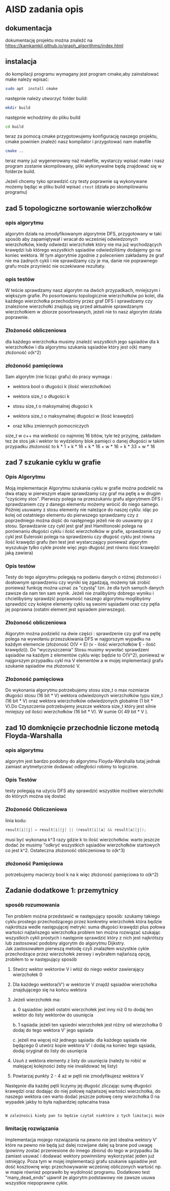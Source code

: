 # AISD zadania opis

## dokumentacja

dokumentację projektu można znaleźć na <https://kamkamkil.github.io/graph_algorithms/index.html>

## instalacja

do kompilacji programu wymagany jest program cmake,aby zainstalować make należy wpisać:

```bash
sudo apt  install cmake
```

następnie należy utworzyć folder build:

```bash
mkdir build
```

następnie wchodzimy do pliku build

```bash
cd build
```

teraz za pomocą cmake przygotowujemy konfigurację naszego projektu, cmake powinien znaleźć nasz kompilator i przygotować nam makefile

```bash
cmake ..
```

teraz mamy już wygenerowany naż makefile, wystarczy wpisać make i nasz program zostanie skompilowany, pliki wykonywalne będą znajdować się w folderze build.

Jeżeli chcemy tyko sprawdzić czy testy poprawnie są wykonywane możemy będąc w pliku build wpisać `ctest` (działa po skompilowaniu programu)

## zad 5 topologiczne sortowanie wierzchołków

### opis algorytmu

algorytm działa na zmodyfikowanym algorytmie DFS, przygotowany w taki sposób aby zapamiętywał i wracał do wcześniej odwiedzonych wierzchołków, kiedy odwiedzi wierzchołek który nie ma już wychodzących krawędzi lub którego wszystkich sąsiadów odwiedziliśmy dodajemy go na koniec wektora. W tym algorytmie zgodnie z poleceniem zakładamy że graf nie ma żadnych cykli i nie sprawdzamy czy je ma, danie nie poprawnego grafu może przynieść nie oczekiwane rezultaty.

### opis testów

W teście sprawdzamy nasz algorytm na dwóch przypadkach, mniejszym i większym grafie. Po posortowaniu topologicznie wierzchołków po kolei, dla każdego wierzchołka przechodzimy przez graf DFS i sprawdzamy czy znalezione wierzchołki znajdują się przed aktualnie sprawdzanym wierzchołkiem w zbiorze posortowanych, jeżeli nie to nasz algorytm działa poprawnie.

### Złożoność  obliczeniowa

dla każdego wierzchołka musimy znaleźć wszystkich jego sąsiadów dla k wierzchołków i dla algorytmu szukania sąsiadów który jest o(k) mamy złożoność o(k^2)

<!-- warto jeszcze dodać że moja implementacja nie jest idealnie zoptymalizowana, przy powrocie do odwiedzonych już wierzchołków ponownie szukamy ich sąsiadów co dla wielkich grafów może zdecydowanie spowolnić algorytm. Rekurencyjna opcja tego algorytmy (choć też nie koniecznie idealna po wezwanie rekurencji nie było by na końcu więc kompilator nie koniecznie byłby w stanie ją rozwinąć) lub zapisywanie sąsiadów (tutaj znowu wzrosła by złożoność pamięciowa) zniwelowały by ten problem, reprezentacja grafu za pomocą listy sąsiedztwa również by pomogła (zakładając że tam możemy dostać listę sąsiadów w o(1)) -->

### złożoność pamięciowa

Sam algorytm (nie licząc grafu) do pracy wymaga :

- wektora bool o długości k (ilość wierzchołków)

- wektora size_t o długości k

- stosu size_t o maksymalnej długości k

- wektora size_t o maksymalnej długości w (ilość krawędzi)

- oraz kilku zmiennych pomocniczych

size_t w c++ ma wielkość co najmniej 16 bitów, tyle też przyjmę, zakładam tez że stos jak i wektor to wydzielony blok pamięci o danej długości w takim przypadku złożoność to k * 1 + k * 16 + k * 16 + w * 16 = k * 33 + w * 16

## zad 7 szukanie cyklu w grafie

### Opis Algorytmu

Moją implementacje Algorytmu szukania cyklu w grafie można podzielić na dwa etapy w pierwszym etapie sprawdzamy czy graf ma pętlę a w drugim "czyścimy stos". Pierwszy polega na przeszukaniu grafu algorytmem DFS i sprawdzaniem czy z danego elementu możemy wrócić do niego samego. Później usuwamy z stosu elementy nie należące do naszej cyklu: idąc po kolej od ostatniego elementu do pierwszego sprawdzamy czy z poprzedniego można dojść do następnego jeżeli nie do usuwamy go z stosu. Sprawdzanie czy cykl jest graf jest Hamiltonoski polega na porównaniu długości cyklu i ilość wierzchołków w grafie, sprawdzenie czy cykl jest Euleroski polega na sprawdzeniu czy długość cyklu jest równa ilość krawędzi grafu (ten test jest wystarczający ponieważ algorytm wyszukuje tylko cykle proste więc jego długość jest równo ilość krawędzi jaką zawiera)

### Opis testów

Testy do tego algorytmu polegają na podaniu danych o różnej złożoności i dosłownym sprawdzeniu czy wyniki się zgadzają, możemy tak zrobić ponieważ funkcję można uznać za "czystą" tzn. że dla tych samych danych zawsze da nam ten sam wynik. Jeżeli nie znalibyśmy dobrego wyniku i chcielibyśmy sprawdzić poprawność naszego algorytmu moglibyśmy sprawdzić czy kolejne elementy cyklu są swoimi sąsiadami oraz czy pętla jej poprawna (ostatni element jest sąsiadem pierwszego).

### Złożoność obliczeniowa

Algorytm można podzielić na dwie części : sprawdzenie czy graf ma pętlę polega na wywołaniu przeszukiwania DFS w najgorszym wypadku na każdym elemencie (złożoność O(V + E) (v - ilość wierzchołków E - ilość krawędzi)). Do "wyczyszczenia" Stosu musimy wywołać sprawdzeni sąsiadów na każdym z elementów cyklu więc będzie to O(V^2), ponieważ w najgorszym przypadku cykl ma V elementów a w mojej implementacji grafu szukanie sąsiadów ma złożoność V.

### Złożoność pamięciowa

Do wykonania algorytmu potrzebujemy stosu size_t o max rozmiarze długości stosu (16 bit \* V) wektora odwiedzonych wierzchołków typu size_t (16 bit \* V) oraz wektora wierzchołków odwiedzonych globalnie (1 bit \* V).Do Czyszczenia potrzebujemy jeszcze wektora size_t który jest silnie mniejszy od ilości wierzchołków (16 bit \* V). W sumie O( 49 bit \* V ).

## zad 10 domknięcie przechodnie liczone metodą Floyda-Warshalla

### opis  algorytmu

algorytm jest bardzo podobny do algorytmu Floyda-Warshalla tutaj jednak zamiast arytmetycznie dodawać odległości robimy to logicznie.

### Opis Testów

testy polegają na użyciu DFS aby sprawdzić wszystkie możliwe wierzchołki do których można się dostać

### Złożoność  Obliczeniowa

linia kodu:

```c++
result[i][j] = result[i][j] || (result[i][a] && result[a][j]);
```

musi być wykonana k^3 razy gdzie k to ilość wierzchołków. warto jeszcze dodać że musimy "odkryć wszystkich sąsiadów wierzchołków startowych co jest k^2. Ostateczna złożoność obliczeniowa to o(k^3)

### złożoność Pamięciowa

potrzebujemy macierzy bool k na k więc złożoność pamięciowa to o(k^2)

## Zadanie dodatkowe 1: przemytnicy

### sposób rozumowania

Ten problem można przedstawić w następujący sposób: szukamy takiego cyklu prostego przechodzącego przez konkretny wierzchołek która będzie najkrótsza wedle następującej metryki: suma długości krawędzi plus połowa wartości najtańszego wierzchołka problem ten można rozwiązać szukając wszystkich cykli prostych i następnie sprawdzić który z nich jest najkrótszy lub zastosować podobny algorytm do algorytmu Dijkstry.  
Jak zastosowałem pierwszą metodę czyli znalazłem wszystkie cykle przechodzące przez wierzchołek zerowy i wybrałem najtańszą opcję, zrobiłem to w następujący sposób

1. Stwórz wektor wektorów V i włóż do niego wektor zawierający wierzchołek 0

2. Dla każdego wektora(V') w wektorze V znajdź sąsiadów wierzchołka znajdującego się na końcu wektora

3. Jeżeli wierzchołek ma:

    a. 0 sąsiadów: jeżeli ostatni wierzchołek jest inny niż 0 to dodaj ten wektor do listy wektorów do usunięcia

    b. 1 sąsiada: jeżeli ten sąsiedni wierzchołek jest różny od wierzchołka 0 dodaj do tego wektora V' jego sąsiada

    c. jeżeli ma więcej niż jednego sąsiada: dla każdego sąsiada nie będącego 0 utwórz kopie wektora V' i dodaj na koniec tego sąsiada, dodaj oryginał do listy do usunięcia

4. Usuń z wektora elementy z listy do usunięcia (należy to robić w malejącej kolejności żeby nie invalidować tej listy)

5. Powtarzaj punkty 2 - 4 aż w pętli nie zmodyfikujesz wektora V

Następnie dla każdej pętli liczymy jej długość zliczając sumę długości krawędzi oraz dodając do niej połowę najtańszej wartości wierzchołka, do naszego wektora cen warto dodać jeszcze połowę ceny wierzchołka 0 na wypadek jakby to była najbardziej opłacalna trasa

```c

W zależności kiedy pan to będzie czytał niektóre z tych limitacji może będą już poprawionę 

```

### limitację rozwiązania

Implementacja mojego rozwiązania na pewno nie jest idealna wektory V' które na pewno nie będą już dalej rozwijane dalej są brane pod uwagę (powinny zostać przeniesione do innego zbioru) do tego w przypadku 3a zamiast usuwać i dodawać wektory powinniśmy wykorzystać jeden już istniejący. Poza tym w mojej implementacji grafu szukanie sąsiadów jest dość kosztownę więc przechowywanie wcześniej obliczonych wartość np. w mapie również poprawiło by wydolność programu. Dodatkowo test "many_dead_ends" ujawnił że algorytm podstawowy nie zawsze usuwa wszystkie niepoprawne cykle.
